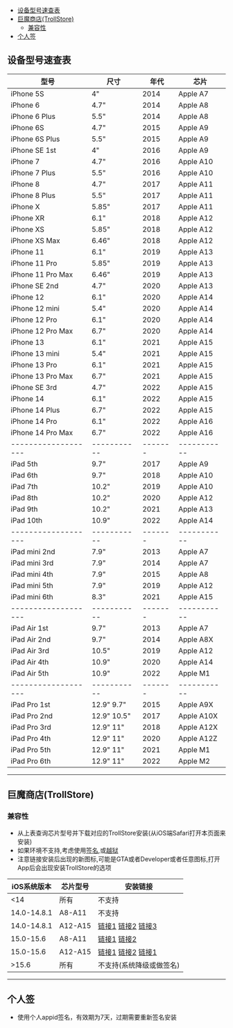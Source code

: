<!-- TOC -->

- [设备型号速查表](#设备型号速查表)
- [巨魔商店(TrollStore)](#巨魔商店trollstore)
  - [兼容性](#兼容性)
- [个人签](#个人签)

<!-- /TOC -->

## 设备型号速查表

|型号                |尺寸       |年代    |芯片        |
|-------------------|-----------|-------|-----------|
|iPhone 5S          |4"         |2014   |Apple A7   |
|iPhone 6           |4.7"       |2014   |Apple A8   |
|iPhone 6 Plus      |5.5"       |2014   |Apple A8   |
|iPhone 6S          |4.7"       |2015   |Apple A9   |
|iPhone 6S Plus     |5.5"       |2015   |Apple A9   |
|iPhone SE 1st      |4"         |2016   |Apple A9   |
|iPhone 7           |4.7"       |2016   |Apple A10  |
|iPhone 7 Plus      |5.5"       |2016   |Apple A10  |
|iPhone 8           |4.7"       |2017   |Apple A11  |
|iPhone 8 Plus      |5.5"       |2017   |Apple A11  |
|iPhone X           |5.85"      |2017   |Apple A11  |
|iPhone XR          |6.1"       |2018   |Apple A12  |
|iPhone XS          |5.85"      |2018   |Apple A12  |
|iPhone XS Max      |6.46"      |2018   |Apple A12  |
|iPhone 11          |6.1"       |2019   |Apple A13  |
|iPhone 11 Pro      |5.85"      |2019   |Apple A13  |
|iPhone 11 Pro Max  |6.46"      |2019   |Apple A13  |
|iPhone SE 2nd      |4.7"       |2020   |Apple A13  |
|iPhone 12          |6.1"       |2020   |Apple A14  |
|iPhone 12 mini     |5.4"       |2020   |Apple A14  |
|iPhone 12 Pro      |6.1"       |2020   |Apple A14  |
|iPhone 12 Pro Max  |6.7"       |2020   |Apple A14  |
|iPhone 13          |6.1"       |2021   |Apple A15  |
|iPhone 13 mini     |5.4"       |2021   |Apple A15  |
|iPhone 13 Pro      |6.1"       |2021   |Apple A15  |
|iPhone 13 Pro Max  |6.7"       |2021   |Apple A15  |
|iPhone SE 3rd      |4.7"       |2022   |Apple A15  |
|iPhone 14          |6.1"       |2022   |Apple A15  |
|iPhone 14 Plus     |6.7"       |2022   |Apple A15  |
|iPhone 14 Pro      |6.1"       |2022   |Apple A16  |
|iPhone 14 Pro Max  |6.7"       |2022   |Apple A16  |
|-------------------|-----------|-------|-----------|
|iPad 5th           |9.7"       |2017   |Apple A9   |
|iPad 6th           |9.7"       |2018   |Apple A10  |
|iPad 7th           |10.2"      |2019   |Apple A10  |
|iPad 8th           |10.2"      |2020   |Apple A12  |
|iPad 9th           |10.2"      |2021   |Apple A13  |
|iPad 10th          |10.9"      |2022   |Apple A14  |
|-------------------|-----------|-------|-----------|
|iPad mini 2nd      |7.9"       |2013   |Apple A7   |
|iPad mini 3rd      |7.9"       |2014   |Apple A7   |
|iPad mini 4th      |7.9"       |2015   |Apple A8   |
|iPad mini 5th      |7.9"       |2019   |Apple A12  |
|iPad mini 6th      |8.3"       |2021   |Apple A15  |
|-------------------|-----------|-------|-----------|
|iPad Air 1st       |9.7"       |2013   |Apple A7   |
|iPad Air 2nd       |9.7"       |2014   |Apple A8X  |
|iPad Air 3rd       |10.5"      |2019   |Apple A12  |
|iPad Air 4th       |10.9"      |2020   |Apple A14  |
|iPad Air 5th       |10.9"      |2022   |Apple M1   |
|-------------------|-----------|-------|-----------|
|iPad Pro 1st       |12.9" 9.7" |2015   |Apple A9X  |
|iPad Pro 2nd       |12.9" 10.5"|2017   |Apple A10X |
|iPad Pro 3rd       |12.9" 11"  |2018   |Apple A12X |
|iPad Pro 4th       |12.9" 11"  |2020   |Apple A12Z |
|iPad Pro 5th       |12.9" 11"  |2021   |Apple M1   |
|iPad Pro 6th       |12.9" 11"  |2022   |Apple M2   |

---

## 巨魔商店(TrollStore)

### 兼容性

* 从上表查询芯片型号并下载对应的TrollStore安装(从iOS端Safari打开本页面来安装)
* 如果环境不支持,考虑使用[签名](),或[越狱]()
* 注意链接安装后出现的新图标,可能是GTA或者Developer或者任意图标,打开App后会出现安装TrollStore的选项

|iOS系统版本     |芯片型号     |安装链接                |
|---------------|-----------|-----------------------|
|<14            |所有        |不支持                  |
|14.0-14.8.1    |A8-A11     |不支持                  |
|14.0-14.8.1    |A12-A15    |[链接1](https://api.jailbreaks.app/troll64e) [链接2](https://ai.id64.com/ipaSetup.aspx?id=173) [链接3](https://ai.id64.com/ipaSetup.aspx?id=171)|
|15.0-15.6      |A8-A11     |[链接1](https://api.jailbreaks.app/troll) [链接2](https://ai.id64.com/ipaSetup.aspx?id=172)||
|15.0-15.6      |A12-A15    |[链接1](https://api.jailbreaks.app/troll) [链接2](https://ai.id64.com/ipaSetup.aspx?id=172) [链接1](https://ai.id64.com/ipaSetup.aspx?id=171)|
|>15.6          |所有        |不支持(系统降级或做签名)  |

---

## 个人签

* 使用个人appid签名，有效期为7天，过期需要重新签名安装



